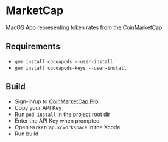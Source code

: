 # MarketCap
MacOS App representing token rates from the CoinMarketCap

## Requirements
* `gem install cocoapods --user-install`
* `gem install cocoapods-keys --user-install`

## Build
* Sign-in/up to [CoinMarketCap Pro](https://pro.coinmarketcap.com)
* Copy your API Key
* Run `pod install` in the project root dir
* Enter the API Key when prompted
* Open `MarketCap.xcworkspace` in the Xcode
* Run build

